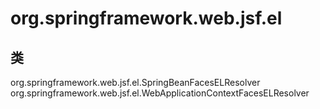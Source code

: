 # org.springframework.web.jsf.el

## 类

org.springframework.web.jsf.el.SpringBeanFacesELResolver
org.springframework.web.jsf.el.WebApplicationContextFacesELResolver




